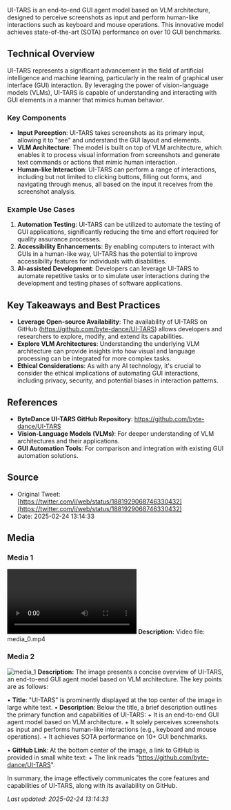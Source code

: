 UI-TARS is an end-to-end GUI agent model based on VLM architecture, designed to perceive screenshots as input and perform human-like interactions such as keyboard and mouse operations. This innovative model achieves state-of-the-art (SOTA) performance on over 10 GUI benchmarks.

## Technical Overview
UI-TARS represents a significant advancement in the field of artificial intelligence and machine learning, particularly in the realm of graphical user interface (GUI) interaction. By leveraging the power of vision-language models (VLMs), UI-TARS is capable of understanding and interacting with GUI elements in a manner that mimics human behavior.

### Key Components
- **Input Perception**: UI-TARS takes screenshots as its primary input, allowing it to "see" and understand the GUI layout and elements.
- **VLM Architecture**: The model is built on top of VLM architecture, which enables it to process visual information from screenshots and generate text commands or actions that mimic human interaction.
- **Human-like Interaction**: UI-TARS can perform a range of interactions, including but not limited to clicking buttons, filling out forms, and navigating through menus, all based on the input it receives from the screenshot analysis.

### Example Use Cases
1. **Automation Testing**: UI-TARS can be utilized to automate the testing of GUI applications, significantly reducing the time and effort required for quality assurance processes.
2. **Accessibility Enhancements**: By enabling computers to interact with GUIs in a human-like way, UI-TARS has the potential to improve accessibility features for individuals with disabilities.
3. **AI-assisted Development**: Developers can leverage UI-TARS to automate repetitive tasks or to simulate user interactions during the development and testing phases of software applications.

## Key Takeaways and Best Practices
- **Leverage Open-source Availability**: The availability of UI-TARS on GitHub (https://github.com/byte-dance/UI-TARS) allows developers and researchers to explore, modify, and extend its capabilities.
- **Explore VLM Architectures**: Understanding the underlying VLM architecture can provide insights into how visual and language processing can be integrated for more complex tasks.
- **Ethical Considerations**: As with any AI technology, it's crucial to consider the ethical implications of automating GUI interactions, including privacy, security, and potential biases in interaction patterns.

## References
- **ByteDance UI-TARS GitHub Repository**: https://github.com/byte-dance/UI-TARS
- **Vision-Language Models (VLMs)**: For deeper understanding of VLM architectures and their applications.
- **GUI Automation Tools**: For comparison and integration with existing GUI automation solutions.
## Source

- Original Tweet: [https://twitter.com/i/web/status/1881929068746330432](https://twitter.com/i/web/status/1881929068746330432)
- Date: 2025-02-24 13:14:33


## Media

### Media 1
![media_0](./media_0.mp4)
**Description:** Video file: media_0.mp4

### Media 2
![media_1](./media_1.jpg)
**Description:** The image presents a concise overview of UI-TARS, an end-to-end GUI agent model based on VLM architecture. The key points are as follows:

• **Title**: "UI-TARS" is prominently displayed at the top center of the image in large white text.
• **Description**: Below the title, a brief description outlines the primary function and capabilities of UI-TARS:
	+ It is an end-to-end GUI agent model based on VLM architecture.
	+ It solely perceives screenshots as input and performs human-like interactions (e.g., keyboard and mouse operations).
	+ It achieves SOTA performance on 10+ GUI benchmarks.

• **GitHub Link**: At the bottom center of the image, a link to GitHub is provided in small white text:
	+ The link reads "https://github.com/byte-dance/UI-TARS".

In summary, the image effectively communicates the core features and capabilities of UI-TARS, along with its availability on GitHub.

*Last updated: 2025-02-24 13:14:33*
